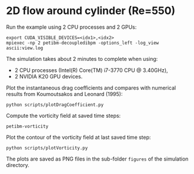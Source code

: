 # 2D flow around cylinder (Re=550)

Run the example using 2 CPU processes and 2 GPUs:

```
export CUDA_VISIBLE_DEVICES=<idx1>,<idx2>
mpiexec -np 2 petibm-decoupledibpm -options_left -log_view ascii:view.log
```

The simulation takes about 2 minutes to complete when using:
- 2 CPU processes (Intel(R) Core(TM) i7-3770 CPU @ 3.40GHz),
- 2 NVIDIA K20 GPU devices.

Plot the instantaneous drag coefficients and compares with numerical results
from Koumoutsakos and Leonard (1995):

```
python scripts/plotDragCoefficient.py
```

Compute the vorticity field at saved time steps:

```
petibm-vorticity
```

Plot the contour of the vorticity field at last saved time step:

```
python scripts/plotVorticity.py
```

The plots are saved as PNG files in the sub-folder `figures` of the simulation
directory.
